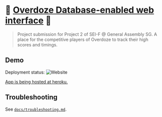 # :wave: [Overdoze Database-enabled web interface](https://github.com/Hantasmagoria/ODDB) :egg:

> Project submission for Project 2 of SEI-F @ General Assembly SG. A place for the competitive players of Overdoze to track their high scores and timings.

## Demo

Deployment status: ![Website](https://img.shields.io/website?down_color=lightgrey&down_message=offline&up_color=jade&up_message=online&url=https%3A%2F%2Foverdozews.herokuapp.com%2F)

[App is being hosted at heroku.](https://overdozews.herokuapp.com/)

## Troubleshooting

See [`docs/troubleshooting.md`](docs/troubleshooting.md).
